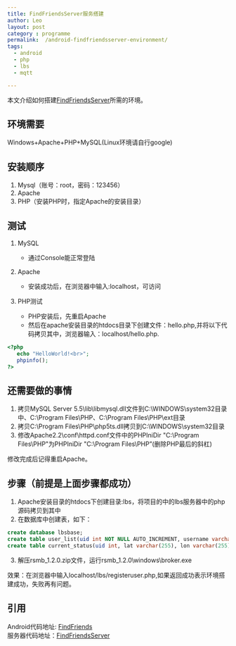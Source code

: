 ```yaml
---
title: FindFriendsServer服务搭建
author: Leo
layout: post
category : programme
permalink:  /android-findfriendsserver-environment/
tags: 
  - android
  - php
  - lbs
  - mqtt

---
```


本文介绍如何搭建[FindFriendsServer](https://github.com/hnrainll/FindFriendsServer)所需的环境。


## 环境需要
Windows+Apache+PHP+MySQL(Linux环境请自行google)



## 安装顺序
1. Mysql（账号：root，密码：123456）
2. Apache
3. PHP（安装PHP时，指定Apache的安装目录）


## 测试
1. MySQL
   - 通过Console能正常登陆

2. Apache
   - 安装成功后，在浏览器中输入:localhost，可访问
    
3. PHP测试
   - PHP安装后，先重启Apache
   - 然后在apache安装目录的htdocs目录下创建文件：hello.php,并将以下代码拷贝其中，浏览器输入：localhost/hello.php.

```php
<?php
   echo "HelloWorld!<br>";
   phpinfo();
?>
```


## 还需要做的事情

1. 拷贝MySQL Server 5.5\lib\libmysql.dll文件到C:\WINDOWS\system32目录中、C:\Program Files\PHP、C:\Program Files\PHP\ext目录
2. 拷贝C:\Program Files\PHP\php5ts.dll拷贝到C:\WINDOWS\system32目录
3. 修改Apache2.2\conf\httpd.conf文件中的PHPIniDir "C:\Program Files\PHP\"为PHPIniDir "C:\Program Files\PHP”(删除PHP最后的斜杠)

修改完成后记得重启Apache。


## 步骤（前提是上面步骤都成功）

1. Apache安装目录的htdocs下创建目录:lbs，将项目的中的lbs服务器中的php源码拷贝到其中
2. 在数据库中创建表，如下：
```sql
create database lbsbase;
create table user_list(uid int NOT NULL AUTO_INCREMENT, username varchar(255), email varchar(255), password varchar(255), PRIMARY KEY (uid));
create table current_status(uid int, lat varchar(255), lon varchar(255), online varchar(255), ipaddress varchar(255));
```
3. 解压rsmb_1.2.0.zip文件，运行rsmb_1.2.0\windows\broker.exe

效果：在浏览器中输入localhost/lbs/registeruser.php,如果返回成功表示环境搭建成功，失败再有问题。


## 引用
Android代码地址: [FindFriends](https://github.com/hnrainll/FindFriends) \
服务器代码地址：[FindFriendsServer](https://github.com/hnrainll/FindFriendsServer)
